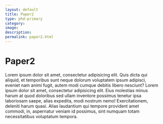 ```yaml
---
layout: default
title: Paper2
type: phd-primary
category:
image:
description:
permalink: paper2.html
---
```



# Paper2

Lorem ipsum dolor sit amet, consectetur adipisicing elit. Quis dicta qui aliquid, et temporibus sunt neque dolorum voluptatem ipsum adipisci, eveniet nam animi fugit, autem modi cumque debitis libero nesciunt?
Lorem ipsum dolor sit amet, consectetur adipisicing elit. Eius molestias minus harum at quod doloribus sed ullam inventore possimus tenetur ipsa laboriosam saepe, alias expedita, modi nostrum nemo! Exercitationem, deleniti harum quasi. Alias laudantium qui tempore provident amet commodi, in, aspernatur veniam id possimus, sint numquam totam necessitatibus voluptatum tempora.
